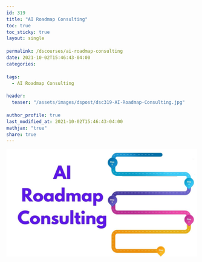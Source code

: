 ```yaml
---
id: 319    
title: "AI Roadmap Consulting"
toc: true
toc_sticky: true
layout: single

permalink: /dscourses/ai-roadmap-consulting
date: 2021-10-02T15:46:43-04:00
categories:

tags: 
  - AI Roadmap Consulting

header:
  teaser: "/assets/images/dspost/dsc319-AI-Roadmap-Consulting.jpg"

author_profile: true
last_modified_at: 2021-10-02T15:46:43-04:00
mathjax: "true"
share: true
---
```


![AI Roadmap Consulting](/assets/images/dspost/dsc319-AI-Roadmap-Consulting.jpg)

